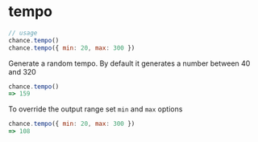 # tempo

```js
// usage
chance.tempo()
chance.tempo({ min: 20, max: 300 })
```

Generate a random tempo. By default it generates a number between 40 and 320

```js
chance.tempo()
=> 159
```

To override the output range set `min` and `max` options

```js
chance.tempo({ min: 20, max: 300 })
=> 108
```
